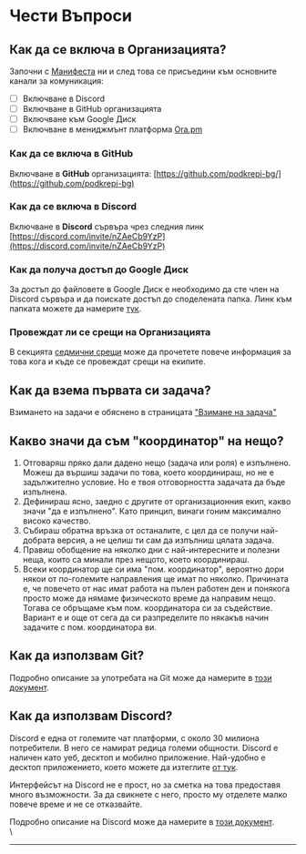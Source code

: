 # Чести Въпроси

## Как да се включа в Организацията? <a href="#kak-da-se-vkliucha-v-organizaciata" id="kak-da-se-vkliucha-v-organizaciata"></a>

Започни с [Манифеста](https://docs.podkrepi.bg/general/manifesto) ни и след това се присъедини към основните канали за комуникация:

* [ ] Включване в Discord
* [ ] Включване в GitHub организацията
* [ ] Включване към Google Диск
* [ ] Включване в мениджмънт платформа [Ora.pm](https://ora.pm/invite/d86c02d1bf8347dab238dfc6a68c830b)

### Как да се включа в GitHub

Включване в **GitHub** организацията: [https://github.com/podkrepi-bg/](https://github.com/podkrepi-bg)

### Как да се включа в Discord

Включване в **Discord** сървъра чрез следния линк [https://discord.com/invite/nZAeCb9YzP](https://discord.com/invite/nZAeCb9YzP)

### Как да получа достъп до **Google Диск**

За достъп до файловете в Google Диск е необходимо да сте член на Discord сървъра и да поискате достъп до споделената папка. Линк към папката можете да намерите [тук](https://drive.google.com/drive/u/1/folders/1ROUU7ZKWP64mksDVQXpd6rYOmyUJK0b5).

### Провеждат ли се срещи на Организацията

В секцията [седмични срещи](events/sedmichni-sreshi.md) може да прочетете повече информация за това кога и къде се провеждат срещи на екипите.

## Как да взема първата си задача?

Взимането на задачи е обяснено в страницата ["Взимане на задача"](https://docs.podkrepi.bg/general/komunikaciya/vzemane-na-zadacha)&#x20;

## Какво значи да съм "координатор" на нещо?

1. Отговаряш пряко дали дадено нещо (задача или роля) е изпълнено. Можеш да вършиш задачи по това, което координираш, но не е задължително условие. Но е твоя отговорността задачата да бъде изпълнена.
2. Дефинираш ясно, заедно с другите от организационния екип, какво значи "да е изпълнено". Като принцип, винаги гоним максимално високо качество.
3. Събираш обратна връзка от останалите, с цел да се получи най-добрата версия, а не целиш ти сам да изпълниш цялата задача.
4. Правиш обобщение на няколко дни с най-интересните и полезни неща, които са минали през нещото, което координираш.
5. Всеки координатор ще си има "пом. координатор", вероятно дори някои от по-големите направления ще имат по няколко. Причината е, че повечето от нас имат работа на пълен работен ден и понякога просто може да нямаме физическото време да направим нещо. Тогава се обръщаме към пом. координатора си за съдействие. Вариант е и още от сега да си разпределите по някакъв начин задачите с пом. координаторa ви.

## Как да използвам Git?

Подробно описание за употребата на Git може да намерите в [този документ](https://docs.google.com/document/d/1jFU93jGxoaZ1QLsFIAl-FQF6t8OICGcneExcfPavkIA/edit).

## Как да използвам Discord?

Discord е една от големите чат платформи, с около 30 милиона потребители. В него се намират редица големи общности.  Discord е наличен като уеб, десктоп и мобилно приложение. Най-удобно е десктоп приложението, което можете да изтеглите [от тук](https://discord.com/download).

Интерфейсът на Discord не е прост, но за сметка на това предоставя много възможности. За да свикнете с него, просто му отделете малко повече време и не се отказвайте.&#x20;

Подробно описание на Discord може да намерите в [този документ](https://docs.google.com/document/d/1KwcCltuI8gpH5eu1OKjCEqn6Xwggw0MWt5ptR36Sn2c/edit).\
\
****

